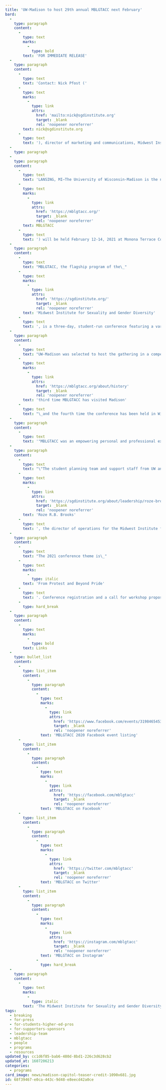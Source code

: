 ```yaml
---
title: 'UW-Madison to host 29th annual MBLGTACC next February'
bard:
  -
    type: paragraph
    content:
      -
        type: text
        marks:
          -
            type: bold
        text: 'FOR IMMEDIATE RELEASE'
  -
    type: paragraph
    content:
      -
        type: text
        text: 'Contact: Nick Pfost ('
      -
        type: text
        marks:
          -
            type: link
            attrs:
              href: 'mailto:nick@sgdinstitute.org'
              target: _blank
              rel: 'noopener noreferrer'
        text: nick@sgdinstitute.org
      -
        type: text
        text: '), director of marketing and communications, Midwest Institute for Sexuality and Gender Diversity'
  -
    type: paragraph
  -
    type: paragraph
    content:
      -
        type: text
        text: 'LANSING, MI—The University of Wisconsin-Madison is the next host of America''s largest and oldest continuously-held conference for queer and trans+ college students. The 29th annual Midwest Bisexual Lesbian Gay Transgender Asexual College Conference ('
      -
        type: text
        marks:
          -
            type: link
            attrs:
              href: 'https://mblgtacc.org/'
              target: _blank
              rel: 'noopener noreferrer'
        text: MBLGTACC
      -
        type: text
        text: ') will be held February 12-14, 2021 at Monona Terrace Community and Convention Center.'
  -
    type: paragraph
    content:
      -
        type: text
        text: "MBLGTACC, the flagship program of the\_"
      -
        type: text
        marks:
          -
            type: link
            attrs:
              href: 'https://sgdinstitute.org/'
              target: _blank
              rel: 'noopener noreferrer'
        text: 'Midwest Institute for Sexuality and Gender Diversity'
      -
        type: text
        text: ', is a three-day, student-run conference featuring a variety of keynote speakers, workshops, identity forums, and entertainment. The conference aims to connect, educate, and empower students from across the region and nation.'
  -
    type: paragraph
    content:
      -
        type: text
        text: "UW-Madison was selected to host the gathering in a competitive bid process; and, for the past year, the student leaders from UW and Edgewood College have been diligently moving through early planning stages. This will be the\_"
      -
        type: text
        marks:
          -
            type: link
            attrs:
              href: 'https://mblgtacc.org/about/history'
              target: _blank
              rel: 'noopener noreferrer'
        text: 'third time MBLGTACC has visited Madison'
      -
        type: text
        text: "\_and the fourth time the conference has been held in Wisconsin."
  -
    type: paragraph
    content:
      -
        type: text
        text: '"MBLGTACC was an empowering personal and professional experience for me," says UW-Madison student Adrian Lampron. "It was really fun to connect with other student leaders and learn from experts in living as a queer person. I’m so thrilled we’ll get to continue that experience for attendees next year when the conference is hosted here in Madison."'
  -
    type: paragraph
    content:
      -
        type: text
        text: "\"The student planning team and support staff from UW and Edgewood are ready to take big ideas and turn them into action,\" says\_"
      -
        type: text
        marks:
          -
            type: link
            attrs:
              href: 'https://sgdinstitute.org/about/leadership/roze-brooks'
              target: _blank
              rel: 'noopener noreferrer'
        text: 'Roze R.B. Brooks'
      -
        type: text
        text: ', the director of operations for the Midwest Institute for Sexuality and Gender Diversity. “We’re excited to collaborate with them on conceptualizing a space that will uplift and center the indisputably valuable role of protest and activism in our collective work.”'
  -
    type: paragraph
    content:
      -
        type: text
        text: "The 2021 conference theme is\_"
      -
        type: text
        marks:
          -
            type: italic
        text: 'From Protest and Beyond Pride'
      -
        type: text
        text: '. Conference registration and a call for workshop proposals are tentatively scheduled to launch in summer/fall 2020, with announcements of speakers and entertainers to follow.'
      -
        type: hard_break
  -
    type: paragraph
    content:
      -
        type: text
        marks:
          -
            type: bold
        text: Links
  -
    type: bullet_list
    content:
      -
        type: list_item
        content:
          -
            type: paragraph
            content:
              -
                type: text
                marks:
                  -
                    type: link
                    attrs:
                      href: 'https://www.facebook.com/events/3198465453514257/'
                      target: _blank
                      rel: 'noopener noreferrer'
                text: 'MBLGTACC 2020 Facebook event listing'
      -
        type: list_item
        content:
          -
            type: paragraph
            content:
              -
                type: text
                marks:
                  -
                    type: link
                    attrs:
                      href: 'https://facebook.com/mblgtacc'
                      target: _blank
                      rel: 'noopener noreferrer'
                text: 'MBLGTACC on Facebook'
      -
        type: list_item
        content:
          -
            type: paragraph
            content:
              -
                type: text
                marks:
                  -
                    type: link
                    attrs:
                      href: 'https://twitter.com/mblgtacc'
                      target: _blank
                      rel: 'noopener noreferrer'
                text: 'MBLGTACC on Twitter'
      -
        type: list_item
        content:
          -
            type: paragraph
            content:
              -
                type: text
                marks:
                  -
                    type: link
                    attrs:
                      href: 'https://instagram.com/mblgtacc'
                      target: _blank
                      rel: 'noopener noreferrer'
                text: 'MBLGTACC on Instagram'
              -
                type: hard_break
  -
    type: paragraph
    content:
      -
        type: text
        marks:
          -
            type: italic
        text: 'The Midwest Institute for Sexuality and Gender Diversity empowers students of diverse sexualities and genders to inspire sustainable change; leads higher education colleagues in relevant and inclusive practices; and advances knowledge of sexuality and gender through advocacy and expansive programming.'
tags:
  - breaking
  - for-press
  - for-students-higher-ed-pros
  - for-supporters-sponsors
  - leadership-team
  - mblgtacc
  - people
  - programs
  - resources
updated_by: cc1d6f85-bab6-480d-8bd1-226c3d628cb2
updated_at: 1607206213
categories:
  - programs
card_image: news/madison-capitol-teaser-credit-1090x681.jpg
id: 68f39467-e0ca-443c-9d48-e8eecd42a0ce
---
```

